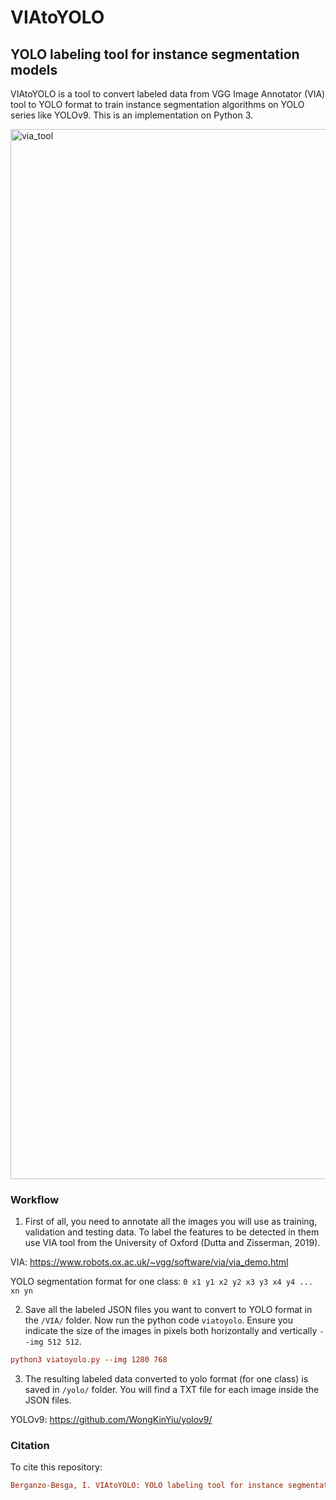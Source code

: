 # VIAtoYOLO

## YOLO labeling tool for instance segmentation models 

VIAtoYOLO is a tool to convert labeled data from VGG Image Annotator (VIA) tool to YOLO format to train instance segmentation algorithms on YOLO series like YOLOv9. This is an implementation on Python 3.

<img width="1680" alt="via_tool" src="https://github.com/iberganzo/VIAtoYOLO/assets/75735764/721c65ad-7934-43b1-b917-258bea598bea">

### Workflow

1. First of all, you need to annotate all the images you will use as training, validation and testing data. To label the features to be detected in them use VIA tool from the University of Oxford (Dutta and Zisserman, 2019).

VIA: https://www.robots.ox.ac.uk/~vgg/software/via/via_demo.html

YOLO segmentation format for one class: `0 x1 y1 x2 y2 x3 y3 x4 y4 ... xn yn`

2. Save all the labeled JSON files you want to convert to YOLO format in the `/VIA/` folder. Now run the python code `viatoyolo`. Ensure you indicate the size of the images in pixels both horizontally and vertically `--img 512 512`.

```ini
python3 viatoyolo.py --img 1280 768
```

3. The resulting labeled data converted to yolo format (for one class) is saved in `/yolo/` folder. You will find a TXT file for each image inside the JSON files.

YOLOv9: https://github.com/WongKinYiu/yolov9/

### Citation

To cite this repository:

```ini
Berganzo-Besga, I. VIAtoYOLO: YOLO labeling tool for instance segmentation models. GitHub repository 2024. Available online: https://github.com/iberganzo/VIAtoYOLO
```
